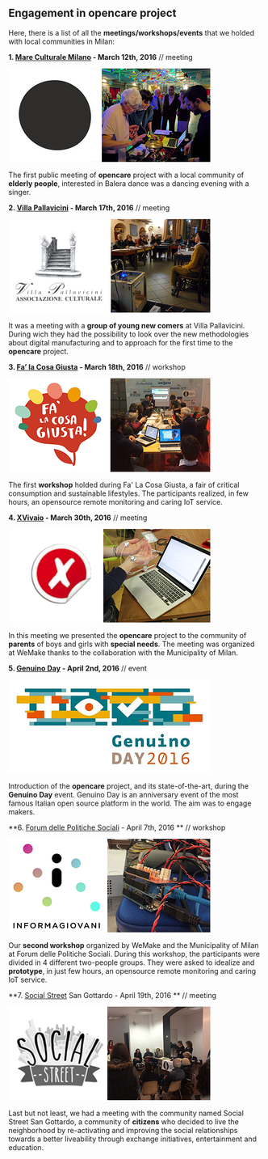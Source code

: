 ## Engagement in opencare project


Here, there is a list of all the **meetings/workshops/events** that we holded with local communities in Milan:

**1. [Mare Culturale Milano](http://maremilano.org) - March 12th, 2016** // meeting

![](OC-img_Opencare_incontri_mare.png)

The first public meeting of **opencare** project with a local community of **elderly people**, interested in Balera dance was a dancing evening with a singer.

**2. [Villa Pallavicini](http://www.villapallavicini.org) - March 17th, 2016** // meeting

![](OC-img_Opencare_incontri_villa.png)

It was a meeting with a **group of young new comers** at Villa Pallavicini. During wich they had the possibility to look over the new methodologies about digital manufacturing and to approach for the first time to the **opencare** project. 

**3. [Fa’ la Cosa Giusta](http://falacosagiusta.org) - March 18th, 2016** // workshop

![](OC-img_Opencare_incontri_falacosagiusta.png)

The first **workshop** holded during Fa' La Cosa Giusta, a fair of critical consumption and sustainable lifestyles. The participants realized, in few hours, an opensource remote monitoring and caring IoT service.

**4. [XVivaio](https://associazionexvivaio.wordpress.com) - March 30th, 2016** // meeting

![](OC-img_Opencare_incontri_xvivaio.png)

In this meeting we presented the **opencare** project to the community of **parents** of boys and girls with **special needs**. The meeting was organized at WeMake thanks to the collaboration with the Municipality of Milan.

**5. [Genuino Day](https://day.arduino.cc/#/) - April 2nd, 2016** // event

![](OC-img_Opencare_incontri_genuinoday.png)

Introduction of the **opencare** project, and its state-of-the-art, during the **Genuino Day** event. Genuino Day is an anniversary event of the most famous Italian open source platform in the world. The aim was to engage makers.

**6. [Forum delle Politiche Sociali](https://www.comune.milano.it/wps/portal/ist/st/Pagine_Giovani/pagine_giovani) - April 7th, 2016 ** // workshop

![](OC-img_Opencare_incontri_informagiovani.png)

Our **second workshop** organized by WeMake and the Municipality of Milan at Forum delle Politiche Sociali. During this workshop, the participants were divided in 4 different two-people groups. They were asked to idealize and **prototype**, in just few hours, an opensource remote monitoring and caring IoT service.

**7. [Social Street](http://www.socialstreet.it/social-street/milano/) San Gottardo - April 19th, 2016  ** // meeting

![](OC-img_Opencare_incontri_socialstreet.png)

Last but not least, we had a meeting with the community named Social Street San Gottardo, a community of **citizens** who decided to live the neighborhood by re-activating and improving the social relationships towards a better liveability through exchange initiatives, entertainment and education. 

